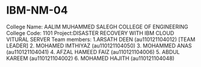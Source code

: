 # IBM-NM-04
College Name: AALIM MUHAMMED SALEGH COLLEGE OF ENGINEERING
College Code: 1101
Project:DISASTER RECOVERY WITH IBM CLOUD VITURAL SERVER
Team members:
1.ARSATH DEEN (au110121104012) [TEAM LEADER]
2. MOHAMED IMTHIYAZ (au110121104050)
3. MOHAMMED ANAS (au110121104041)
4. AFZAL HAMEED FAIZ (au110121104006)
5. ABDUL KAREEM (au110121104002)
6. MOHAMED HAJITH (au110121104048)
